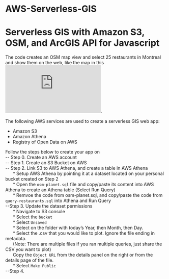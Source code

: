 # AWS-Serverless-GIS

# Serverless GIS with Amazon S3, OSM, and ArcGIS API for Javascript

The code creates an OSM map view and select 25 restaurants in Montreal and show them on the web, like the map in this ![link](https://serverless-gis-example.s3.ca-central-1.amazonaws.com/index.html). 

The following AWS services are used to create a serverless GIS web app:
- Amazon S3
- Amazon Athena
- Registry of Open Data on AWS

Follow the steps below to create your app on  
-- Step 0. Create an AWS account  
-- Step 1. Create an S3 Bucket on AWS  
-- Step 2. Link S3 to AWS Athena, and create a table in AWS Athena  
    &nbsp;&nbsp;&nbsp;&nbsp;&nbsp; * Setup AWS Athena by pointing it at a dataset located on your personal bucket created on Step 2  
     &nbsp;&nbsp;&nbsp;&nbsp;&nbsp; * Open the ```osm-planet.sql``` file and copy/paste its content into AWS Athena to create an Athena table (Select Run Query)  
     &nbsp;&nbsp;&nbsp;&nbsp;&nbsp; * Remvoe the code from osm-planet.sql, and copy/paste the code from ```query-restaurants.sql``` into Athena and Run Query  
--Step 3. Update the dataset permissions  
     &nbsp;&nbsp;&nbsp;&nbsp;&nbsp; * Navigate to S3 console  
    &nbsp;&nbsp;&nbsp;&nbsp;&nbsp; * Select the ```bucket```  
    &nbsp;&nbsp;&nbsp;&nbsp;&nbsp; * Select ```Unsaved```  
    &nbsp;&nbsp;&nbsp;&nbsp;&nbsp; * Select on the folder with today’s Year, then Month, then Day.  
    &nbsp;&nbsp;&nbsp;&nbsp;&nbsp; * Select the <filename>.csv that you would like to plot. Ignore the file ending in metadata.    
    &nbsp;&nbsp;&nbsp;&nbsp;&nbsp;  (Note: There are multiple files if you ran multiple queries, just share the CSV you want to plot)  
    &nbsp;&nbsp;&nbsp;&nbsp;&nbsp;  Copy the ```Object URL``` from the details panel on the right or from the details page of the file.  
    &nbsp;&nbsp;&nbsp;&nbsp;&nbsp;  * Select ```Make Public```  
--Step 4. 
